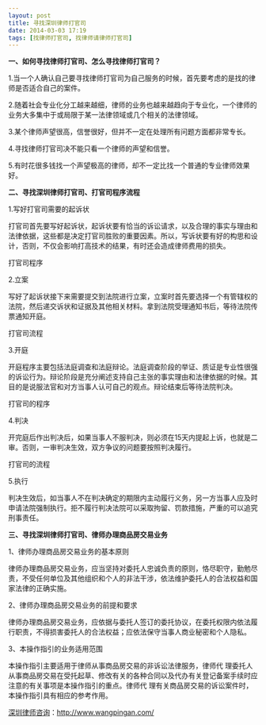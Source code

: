 ```yaml
---
layout: post
title: 寻找深圳律师打官司
date: 2014-03-03 17:19
tags: [找律师打官司, 找律师请律师打官司]
---
```

<strong>一、如何寻找律师打官司、怎么寻找律师打官司？</strong>

1.当一个人确认自己要寻找律师打官司为自己服务的时候，首先要考虑的是找的律师是否适合自己的案件。

2.随着社会专业化分工越来越细，律师的业务也越来越趋向于专业化，一个律师的业务大多集中于或局限于某一法律领域或几个相关的法律领域。

3.某个律师声望很高，信誉很好，但并不一定在处理所有问题方面都非常专长。

4.寻找律师打官司决不能只看一个律师的声望和信誉。

5.有时花很多钱找一个声望极高的律师，却不一定比找一个普通的专业律师效果好。

<strong>二、寻找深圳律师打官司、打官司程序流程</strong>

1.写好打官司需要的起诉状

打官司首先要写好起诉状，起诉状要有恰当的诉讼请求，以及合理的事实与理由和法律依据，这些都是决定打官司胜败的重要因素。所以，写诉状要有好的构思和设计，否则，不仅会影响打高技术的结果，有时还会造成律师费用的损失。

打官司程序

2.立案

写好了起诉状接下来需要提交到法院进行立案，立案时首先要选择一个有管辖权的法院，然后递交诉状和证据及其他相关材料。拿到法院受理通知书后，等待法院传票通知开庭。

打官司流程

3.开庭

开庭程序主要包括法庭调查和法庭辩论。法庭调查阶段的举证、质证是专业性很强的诉讼行为。辩论阶段是充分阐述支持自己主张的事实理由和法律依据的时候。其目的是说服法官和对方当事人认可自己的观点。辩论结束后等待法院判决。

打官司的程序

4.判决

开完庭后作出判决后，如果当事人不服判决，则必须在15天内提起上诉，也就是二审。否则，一审判决生效，双方争议的问题要按照判决履行。

打官司的流程

5.执行

判决生效后，如当事人不在判决确定的期限内主动履行义务，另一方当事人应及时申请法院强制执行。拒不履行判决法院可以采取拘留、罚款措施，严重的可以追究刑事责任。

<strong>三、寻找深圳律师打官司、律师办理商品房交易业务</strong>

1、律师办理商品房交易业务的基本原则

律师办理商品房交易业务，应当坚持对委托人忠诚负责的原则，恪尽职守，勤勉尽责，不受任何单位及其他组织和个人的非法干涉，依法维护委托人的合法权益和国家法律的正确实施。

2、律师办理商品房交易业务的前提和要求

律师办理商品房交易业务，应依据与委托人签订的委托协议，在委托权限内依法履行职责，不得损害委托人的合法权益；应依法保守当事人商业秘密和个人隐私。

3、本操作指引的业务适用范围

本操作指引主要适用于律师从事商品房交易的非诉讼法律服务，律师代 理委托人从事商品房交易在受托起草、修改有关的各种合同以及代办有关登记备案手续时应注意的有关事项是本操作指引的重点。律师代 理有关商品房交易的诉讼案件时，本操作指引具有相应的参考作用。

<a href="http://www.wangpingan.com/">深圳律师咨询</a>：<a href="http://www.wangpingan.com/">http://www.wangpingan.com/</a>

